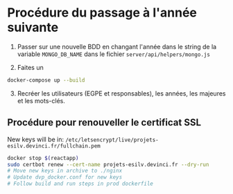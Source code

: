 # Procédure du passage à l'année suivante

1. Passer sur une nouvelle BDD en changant l'année dans le string de la variable `MONGO_DB_NAME` dans le fichier `server/api/helpers/mongo.js`

2. Faites un

```bash
docker-compose up --build
```

3. Recréer les utilisateurs (EGPE et responsables), les années, les majeures et les mots-clés.




## Procédure pour renouveller le certificat SSL
New keys will be in: ``/etc/letsencrypt/live/projets-esilv.devinci.fr/fullchain.pem``

```bash
docker stop $(reactapp)
sudo certbot renew --cert-name projets-esilv.devinci.fr --dry-run
# Move new keys in archive to ./nginx
# Update dvp_docker.conf for new keys
# Follow build and run steps in prod dockerfile
```